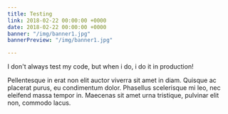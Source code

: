 ```yaml
---
title: Testing
link: 2018-02-22 00:00:00 +0000
date: 2018-02-22 00:00:00 +0000
banner: "/img/banner1.jpg"
bannerPreview: "/img/banner1.jpg"

---
```

I don't always test my code, but when i do, i do it in production!

<!--more-->

Pellentesque in erat non elit auctor viverra sit amet in diam. Quisque ac placerat purus, eu condimentum dolor.
Phasellus scelerisque mi leo, nec eleifend massa tempor in.
Maecenas sit amet urna tristique, pulvinar elit non, commodo lacus.